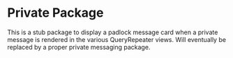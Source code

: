 # Private Package

This is a stub package to display a padlock message card when a private message is rendered in the various QueryRepeater views. Will eventually be replaced by a proper private messaging package.
